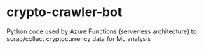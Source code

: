 # crypto-crawler-bot
Python code used by Azure Functions (serverless architecture) to scrap/collect cryptocurrency data for ML analysis
